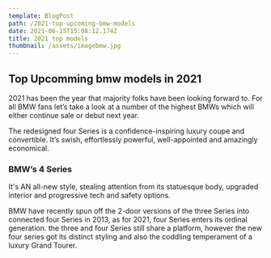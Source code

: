 ```yaml
---
template: BlogPost
path: /2021-top-upcoming-bmw-models
date: 2021-06-15T15:08:12.174Z
title: 2021 top models
thumbnail: /assets/imagebmw.jpg
---
```


## Top Upcomming bmw models in 2021

2021 has been the year that majority folks have been looking forward to. For all BMW fans let’s take a look at a number of the highest BMWs which will either continue sale or debut next year.

The redesigned four Series is a confidence-inspiring luxury coupe and convertible. It’s swish, effortlessly powerful, well-appointed and amazingly economical.

### BMW’s 4 Series
It's AN all-new style, stealing attention from its statuesque body, upgraded interior and progressive tech and safety options.

BMW have recently spun off the 2-door versions of the three Series into connected four Series in 2013, as for 2021, four Series enters its ordinal generation. the three and four Series still share a platform, however the new four series got its distinct styling and also the coddling temperament of a luxury Grand Tourer.